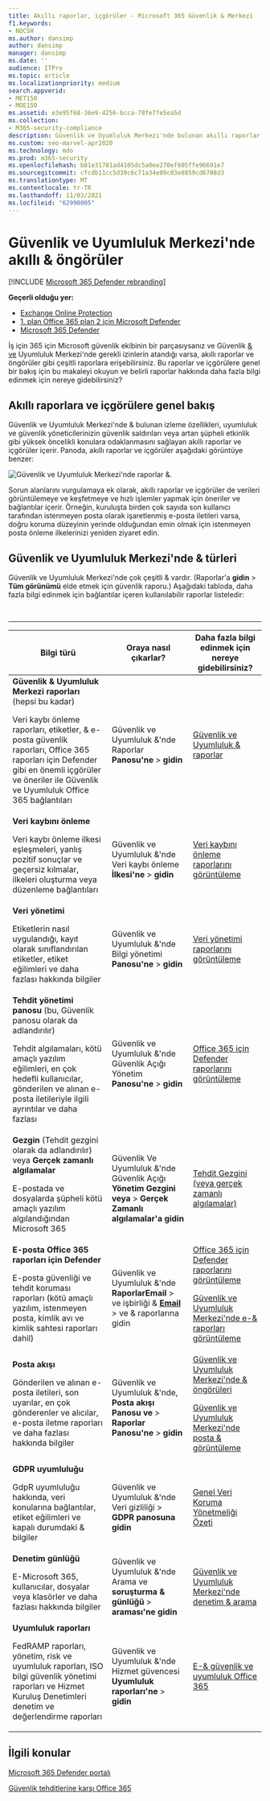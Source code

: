 ```yaml
---
title: Akıllı raporlar, içgörüler - Microsoft 365 Güvenlik & Merkezi
f1.keywords:
- NOCSH
ms.author: dansimp
author: dansimp
manager: dansimp
ms.date: ''
audience: ITPro
ms.topic: article
ms.localizationpriority: medium
search.appverid:
- MET150
- MOE150
ms.assetid: e3e95f68-36e9-4256-bcca-78fe7fe5ea5d
ms.collection:
- M365-security-compliance
description: Güvenlik ve Uyumluluk Merkezi'nde bulunan akıllı raporlar & öngörüler hakkında bilgi edinin ve bunları kullanarak verileri görüntülemeyi, incelemeyi ve hızlı işlemleri yapmayı öğrenin.
ms.custom: seo-marvel-apr2020
ms.technology: mdo
ms.prod: m365-security
ms.openlocfilehash: b81e31781ad4105dc5a0ee270ef605ffe96691e7
ms.sourcegitcommit: cfcdb11cc5d39c6c71a34e09c03e8859cd6708d3
ms.translationtype: MT
ms.contentlocale: tr-TR
ms.lasthandoff: 11/03/2021
ms.locfileid: "62990005"
---
```

# <a name="smart-reports-and-insights-in-the-security--compliance-center"></a>Güvenlik ve Uyumluluk Merkezi'nde akıllı & öngörüler

[!INCLUDE [Microsoft 365 Defender rebranding](../includes/microsoft-defender-for-office.md)]

**Geçerli olduğu yer:**
- [Exchange Online Protection](exchange-online-protection-overview.md)
- [1. plan Office 365 plan 2 için Microsoft Defender](defender-for-office-365.md)
- [Microsoft 365 Defender](../defender/microsoft-365-defender.md)

İş için 365 için Microsoft güvenlik ekibinin bir parçasıysanız ve Güvenlik [& ve](permissions-in-the-security-and-compliance-center.md) Uyumluluk Merkezi'nde gerekli izinlerin atandığı varsa, akıllı raporlar ve öngörüler gibi çeşitli raporlara erişebilirsiniz. Bu raporlar ve içgörülere genel bir bakış için bu makaleyi okuyun ve belirli raporlar hakkında daha fazla bilgi edinmek için nereye gidebilirsiniz?

## <a name="smart-reports-and-insights-overview"></a>Akıllı raporlara ve içgörülere genel bakış

Güvenlik ve Uyumluluk Merkezi'nde & bulunan izleme özellikleri, uyumluluk ve güvenlik yöneticilerinizin güvenlik saldırıları veya artan şüpheli etkinlik gibi yüksek öncelikli konulara odaklanmasını sağlayan akıllı raporlar ve içgörüler içerir. Panoda, akıllı raporlar ve içgörüler aşağıdaki görüntüye benzer:

![Güvenlik ve Uyumluluk Merkezi'nde raporlar &.](../../media/2a668c3d-3fa3-4e37-8149-46989b33ae8c.png)

Sorun alanlarını vurgulamaya ek olarak, akıllı raporlar ve içgörüler de verileri görüntülemeye ve keşfetmeye ve hızlı işlemler yapmak için öneriler ve bağlantılar içerir. Örneğin, kuruluşta birden çok sayıda son kullanıcı tarafından istenmeyen posta olarak işaretlenmiş e-posta iletileri varsa, doğru koruma düzeyinin yerinde olduğundan emin olmak için istenmeyen posta önleme ilkelerinizi yeniden ziyaret edin.

## <a name="types-of-reports-in-the-security--compliance-center"></a>Güvenlik ve Uyumluluk Merkezi'nde & türleri

Güvenlik ve Uyumluluk Merkezi'nde çok çeşitli & vardır. (Raporlar'a **gidin** >  **Tüm görünümü** elde etmek için güvenlik raporu.) Aşağıdaki tabloda, daha fazla bilgi edinmek için bağlantılar içeren kullanılabilir raporlar listeledir:

<br>

****

|Bilgi türü|Oraya nasıl çıkarlar?|Daha fazla bilgi edinmek için nereye gidebilirsiniz?|
|---|---|---|
|**Güvenlik & Uyumluluk Merkezi raporları** (hepsi bu kadar) <p> Veri kaybı önleme raporları, etiketler, & e-posta güvenlik raporları, Office 365 raporları için Defender gibi en önemli içgörüler ve öneriler ile Güvenlik ve Uyumluluk Office 365 bağlantıları|Güvenlik ve Uyumluluk &'nde Raporlar **Panosu'ne** \> **gidin**|[Güvenlik ve Uyumluluk & raporlar](../../compliance/reports-in-security-and-compliance.md)|
|**Veri kaybını önleme** <p> Veri kaybı önleme ilkesi eşleşmeleri, yanlış pozitif sonuçlar ve geçersiz kılmalar, ilkeleri oluşturma veya düzenleme bağlantıları|Güvenlik ve Uyumluluk &'nde Veri kaybı önleme **İlkesi'ne** \> **gidin**|[Veri kaybını önleme raporlarını görüntüleme](../../compliance/view-the-dlp-reports.md)|
|**Veri yönetimi** <p> Etiketlerin nasıl uygulandığı, kayıt olarak sınıflandırılan etiketler, etiket eğilimleri ve daha fazlası hakkında bilgiler|Güvenlik ve Uyumluluk &'nde Bilgi yönetimi **Panosu'ne** \> **gidin**|[Veri yönetimi raporlarını görüntüleme](../../compliance/view-the-data-governance-reports.md)|
|**Tehdit yönetimi panosu** (bu, Güvenlik panosu olarak da adlandırılır) <p> Tehdit algılamaları, kötü amaçlı yazılım eğilimleri, en çok hedefli kullanıcılar, gönderilen ve alınan e-posta iletileriyle ilgili ayrıntılar ve daha fazlası|Güvenlik ve Uyumluluk &'nde Güvenlik Açığı Yönetim **Panosu'ne** \> **gidin**|[Office 365 için Defender raporlarını görüntüleme](view-reports-for-mdo.md)|
|**Gezgin** (Tehdit gezgini olarak da adlandırılır) veya **Gerçek zamanlı algılamalar** <p> E-postada ve dosyalarda şüpheli kötü amaçlı yazılım algılandığından Microsoft 365|Güvenlik Ve Uyumluluk &'nde Güvenlik Açığı **Yönetim Gezgini veya** \> **Gerçek Zamanlı** **algılamalar'a gidin**<br> |[Tehdit Gezgini (veya gerçek zamanlı algılamalar)](threat-explorer.md)|
|**E-posta Office 365 raporları için Defender** <p> E-posta güvenliği ve tehdit koruması raporları (kötü amaçlı yazılım, istenmeyen posta, kimlik avı ve kimlik sahtesi raporları dahil)|Güvenlik ve Uyumluluk &'nde **RaporlarEmail** >  ve işbirliği & **[Email](https://security.microsoft.com/emailandcollabreport)** >  ve & raporlarına gidin|[Office 365 için Defender raporlarını görüntüleme](view-reports-for-mdo.md) <p> [Güvenlik ve Uyumluluk Merkezi'nde e-& raporları görüntüleme](view-email-security-reports.md)|
|**Posta akışı** <p> Gönderilen ve alınan e-posta iletileri, son uyarılar, en çok gönderenler ve alıcılar, e-posta iletme raporları ve daha fazlası hakkında bilgiler|Güvenlik ve Uyumluluk &'nde, **Posta akışı Panosu ve** \> **Raporlar** **Panosu'ne** \> **gidin**|[Güvenlik ve Uyumluluk Merkezi'nde & öngörüleri](mail-flow-insights-v2.md) <p> [Güvenlik ve Uyumluluk Merkezi'nde posta & görüntüleme](view-mail-flow-reports.md)|
|**GDPR uyumluluğu** <p> GdpR uyumluluğu hakkında, veri konularına bağlantılar, etiket eğilimleri ve kapalı durumdaki & bilgiler|Güvenlik ve Uyumluluk &'nde Veri gizliliği  \> **GDPR panosuna gidin**|[Genel Veri Koruma Yönetmeliği Özeti](/compliance/regulatory/gdpr)|
|**Denetim günlüğü** <p> E-Microsoft 365, kullanıcılar, dosyalar veya klasörler ve daha fazlası hakkında bilgiler|Güvenlik ve Uyumluluk &'nde Arama ve **soruşturma & günlüğü** \> **araması'ne gidin**|[Güvenlik ve Uyumluluk Merkezi'nde denetim & arama](../../compliance/search-the-audit-log-in-security-and-compliance.md)|
|**Uyumluluk raporları** <p> FedRAMP raporları, yönetim, risk ve uyumluluk raporları, ISO bilgi güvenlik yönetimi raporları ve Hizmet Kuruluş Denetimleri denetim ve değerlendirme raporları|Güvenlik ve Uyumluluk &'nde Hizmet güvencesi **Uyumluluk raporları'ne** \> **gidin**|[E-& güvenlik ve uyumluluk Office 365](../../compliance/plan-for-security-and-compliance.md)|

## <a name="related-topics"></a>İlgili konular

[Microsoft 365 Defender portalı](../defender/microsoft-365-defender.md#the-microsoft-365-defender-portal)

[Güvenlik tehditlerine karşı Office 365](protect-against-threats.md)
